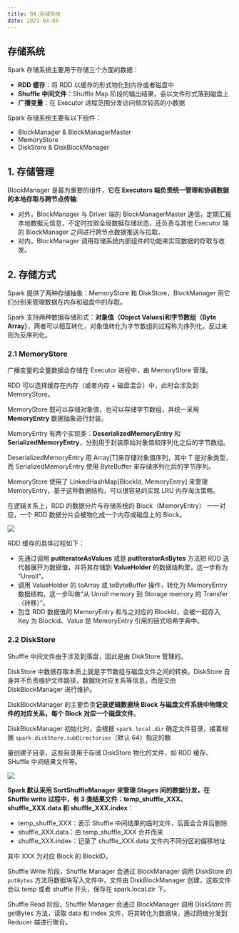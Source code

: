 ```yaml
---
title: 04.存储系统
date: 2021-04-05
---
```


## 存储系统

Spark 存储系统主要用于存储三个方面的数据：

- **RDD 缓存**：将 RDD 以缓存的形式物化到内存或者磁盘中
- **Shuffle 中间文件**：Shuffle Map 阶段的输出结果，会以文件形式落到磁盘上
- **广播变量**：在 Executor 进程范围分发访问频次较高的小数据

Spark 存储系统主要有以下组件：

- BlockManager & BlockManagerMaster
- MemoryStore
- DiskStore & DiskBlockManager

## 1. 存储管理

BlockManager 是最为重要的组件，**它在 Executors 端负责统一管理和协调数据的本地存取与跨节点传输**:

- 对外，BlockManager 与 Driver 端的 BlockManagerMaster 通信，定期汇报本地数据元信息，不定时拉取全局数据存储状态，还负责与其他 Executor 端的 BlockManager 之间进行跨节点数据推送与拉取。
- 对内，BlockManager 调用存储系统内部组件的功能来实现数据的存取与收发。

## 2. 存储方式

Spark 提供了两种存储抽象：MemoryStore 和 DiskStore，BlockManager 用它们分别来管理数据在内存和磁盘中的存取。

Spark 支持两种数据存储形式：**对象值（Object Values)**和**字节数组（Byte Array）**，两者可以相互转化，对象值转化为字节数组的过程称为序列化，反过来则为反序列化。

### 2.1 MemoryStore

广播变量的全量数据会存储在 Executor 进程中，由 MemoryStore 管理。

RDD 可以选择缓存在内存（或者内存 + 磁盘混合）中，此时会涉及到 MemoryStore。

MemoryStore 既可以存储对象值，也可以存储字节数组，并统一采用 **MemoryEntry** 数据抽象进行封装。

MemoryEntry 有两个实现类：**DeserializedMemoryEntry** 和 **SerializedMemoryEntry**，分别用于封装原始对象值和序列化之后的字节数组。

DeserializedMemoryEntry 用 Array[T]来存储对象值序列，其中 T 是对象类型，而 SerializedMemoryEntry 使用 ByteBuffer 来存储序列化后的字节序列。

MemoryStore 使用了 LinkedHashMap[BlockId, MemoryEntry] 来管理 MemoryEntry，基于这种数据结构，可以很容易的实现 LRU 内存淘汰策略。

在逻辑关系上，RDD 的数据分片与存储系统的 Block（MemoryEntry） 一一对应，一个 RDD 数据分片会被物化成一个内存或磁盘上的 Block。

![](https://static001.geekbang.org/resource/image/1y/0b/1yy5fd9f111f4cab0edc7cf582bd2b0b.jpg)

RDD 缓存的具体过程如下：

- 先通过调用 **putIteratorAsValues** 或是 **putIteratorAsBytes** 方法把 RDD 迭代器展开为数据值，并将其存储到 **ValueHolder** 的数据结构里，这一步称为 ”Unroll“。
- 调用 ValueHolder 的 toArray 或 toByteBuffer 操作，转化为 MemoryEntry 数据结构，这一步叫做“从 Unroll memory 到 Storage memory 的 Transfer（转移）”。
- 包含 RDD 数据值的 MemoryEntry 和与之对应的 BlockId，会被一起存入 Key 为 BlockId、Value 是 MemoryEntry 引用的链式哈希字典中。

### 2.2 DiskStore

Shuffle 中间文件由于涉及到落盘，因此是由 DiskStore 管理的。

DiskStore 中数据存取本质上就是字节数组与磁盘文件之间的转换。DiskStore 自身并不负责维护文件路径，数据块对应关系等信息，而是交由 DiskBlockManager 进行维护。

DiskBlockManager 的主要负责**记录逻辑数据块 Block 与磁盘文件系统中物理文件的对应关系，每个 Block  对应一个磁盘文件**。

DiskBlockManager 初始化时，会根据 `spark.local.dir` 确定文件目录，接着根据 `spark.diskStore.subDirectories`（默认 64）指定的数

量创建子目录，这些目录用于存储 DiskStore 物化的文件，如 RDD 缓存、SHuffle 中间结果文件等。

![](https://static001.geekbang.org/resource/image/1e/4f/1eccayy6d9b7348ceea3cf3b12913a4f.jpg)

**Spark 默认采用 SortShuffleManager 来管理 Stages 间的数据分发，在 Shuffle write 过程中，有 3 类结果文件：temp_shuffle_XXX、shuffle_XXX.data 和 shuffle_XXX.index**：

- temp_shuffle_XXX：表示 Shuffle 中间结果的临时文件，后面会合并后删除
- shuffle_XXX.data：由 temp_shuffle_XXX 合并而来
- shuffle_XXX.index：记录了 shuffle_XXX.data 文件内不同分区的偏移地址

其中 XXX 为对应 Block 的 BlockID。

Shuffle Write 阶段，Shuffle Manager 会通过 BlockManager 调用 DiskStore 的 `putBytes` 方法将数据块写入文件中，文件由 DiskBlockManager 创建，这些文件会以 temp 或者 shuffle 开头，保存在 spark.local.dir 下。

Shuffle Read 阶段，Shuffle Manager 会通过 BlockManager 调用 DiskStore 的 getBytes 方法，读取 data 和 index 文件，将其转化为数据块，通过网络分发到 Reducer 端进行聚合。